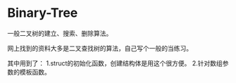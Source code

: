 # Binary-Tree
一般二叉树的建立、搜索、删除算法。

网上找到的资料大多是二叉查找树的算法，自己写个一般的当练习。

其中用到了：
1.struct的初始化函数，创建结构体是用这个很方便。
2.针对数组参数的模板函数。
